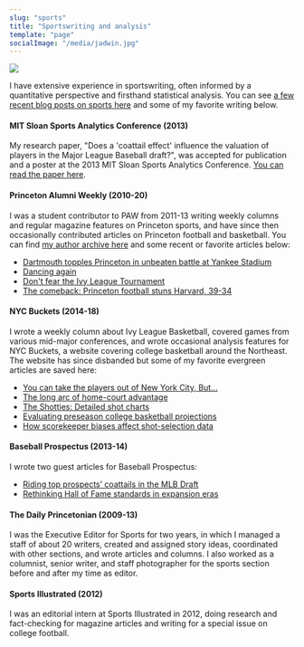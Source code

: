 ```yaml
---
slug: "sports" 
title: "Sportswriting and analysis"
template: "page"
socialImage: "/media/jadwin.jpg"
---
```


<img src="/media/jadwin.jpg">

I have extensive experience in sportswriting, often informed by a quantitative perspective and firsthand statistical analysis. You can see [a few recent blog posts on sports here](/tag/sports/) and some of my favorite writing below.

#### MIT Sloan Sports Analytics Conference (2013)

My research paper, "Does a 'coattail effect' influence the valuation of players in the Major League Baseball draft?", was accepted for publication and a poster at the 2013 MIT Sloan Sports Analytics Conference. [You can read the paper here](/media/Kevin_Whitaker_SSAC_2013.pdf).

#### Princeton Alumni Weekly (2010-20)

I was a student contributor to PAW from 2011-13 writing weekly columns and regular magazine features on Princeton sports, and have since then occasionally contributed articles on Princeton football and basketball. You can find [my author archive here](https://paw.princeton.edu/search/site/%2522By%2520Kevin%2520Whitaker%2520%25E2%2580%259913%2522) and some recent or favorite articles below: 
- [Dartmouth topples Princeton in unbeaten battle at Yankee Stadium](https://paw.princeton.edu/article/football-dartmouth-topples-princeton-unbeaten-battle-yankee-stadium)
- [Dancing again](https://paw.princeton.edu/article/womens-basketball-dancing-again)
- [Don't fear the Ivy League Tournament](https://paw.princeton.edu/article/don%E2%80%99t-fear-ivy-league-tournament)
- [The comeback: Princeton football stuns Harvard, 39-34](https://paw.princeton.edu/article/comeback-princeton-football-stuns-harvard-39-34)

#### NYC Buckets (2014-18)

I wrote a weekly column about Ivy League Basketball, covered games from various mid-major conferences, and wrote occasional analysis features for NYC Buckets, a website covering college basketball around the Northeast. The website has since disbanded but some of my favorite evergreen articles are saved here: 
- [You can take the players out of New York City, But…](https://medium.com/chart-shots/you-can-take-the-players-out-of-new-york-city-but-fb2386050d75)
- [The long arc of home-court advantage](https://medium.com/chart-shots/the-long-arc-of-home-court-advantage-dc54c591bb7f)
- [The Shotties: Detailed shot charts](https://medium.com/chart-shots/the-shotties-miscellaneous-ivy-league-awards-406a3deca259)
- [Evaluating preseason college basketball projections](https://medium.com/chart-shots/evaluating-preseason-college-basketball-projections-eccbb34345fd)
- [How scorekeeper biases affect shot-selection data](https://medium.com/chart-shots/how-scorekeeper-biases-affect-shot-selection-data-987915423538)

#### Baseball Prospectus (2013-14)

I wrote two guest articles for Baseball Prospectus: 
- [Riding top prospects’ coattails in the MLB Draft](https://www.baseballprospectus.com/prospects/article/23795/baseball-proguestus-riding-top-prospects-coattails-in-the-mlb-draft/)
- [Rethinking Hall of Fame standards in expansion eras](https://www.baseballprospectus.com/news/article/22497/baseball-proguestus-rethinking-hall-of-fame-standards-in-expansion-eras/)

#### The Daily Princetonian (2009-13)

I was the Executive Editor for Sports for two years, in which I managed a staff of about 20 writers, created and assigned story ideas, coordinated with other sections, and wrote articles and columns. I also worked as a columnist, senior writer, and staff photographer for the sports section before and after my time as editor. 

#### Sports Illustrated (2012)

I was an editorial intern at Sports Illustrated in 2012, doing research and fact-checking for magazine articles and writing for a special issue on college football. 